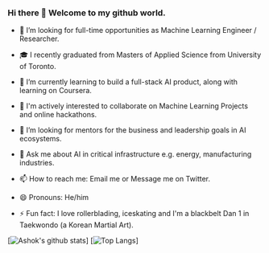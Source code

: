 ### Hi there 👋 Welcome to my github world.

<!--
**AshokTak/AshokTak** is a ✨ _special_ ✨ repository because its `README.md` (this file) appears on your GitHub profile.

Here are some ideas to get you started:
-->

- 🔭 I’m looking for full-time opportunities as Machine Learning Engineer / Researcher. 
- 🎓 I recently graduated from Masters of Applied Science from University of Toronto. 
- 🌱 I’m currently learning to build a full-stack AI product, along with learning on Coursera.
- 👯 I'm actively interested to collaborate on Machine Learning Projects and online hackathons.
- 🤔 I’m looking for mentors for the business and leadership goals in AI ecosystems.
- 💬 Ask me about AI in critical infrastructure e.g. energy, manufacturing industries.
- 📫 How to reach me: Email me or Message me on Twitter. 
- 😄 Pronouns: He/him

- ⚡ Fun fact: I love rollerblading, iceskating and I'm a blackbelt Dan 1 in Taekwondo (a Korean Martial Art).

[![Ashok's github stats](https://github-readme-stats.vercel.app/api?username=AshokTak&show_icons=true&theme=radical)]
[![Top Langs](https://github-readme-stats.vercel.app/api/top-langs/?username=AshokTak)]

